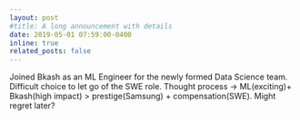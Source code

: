 ```yaml
---
layout: post
#title: A long announcement with details
date: 2019-05-01 07:59:00-0400
inline: true
related_posts: false
---
```


Joined Bkash as an ML Engineer for the newly formed Data Science team. Difficult choice to let go of the SWE role. Thought process &rarr; ML(exciting)+ Bkash(high impact) > prestige(Samsung) + compensation(SWE). Might regret later? 

